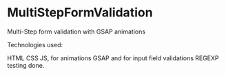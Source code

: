 # MultiStepFormValidation
Multi-Step form validation with GSAP animations

Technologies used:

HTML
CSS
JS, for animations GSAP and for input field validations REGEXP testing done.

